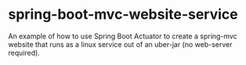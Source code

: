 # spring-boot-mvc-website-service
An example of how to use Spring Boot Actuator to create a spring-mvc website that runs as a linux service out of an uber-jar (no web-server required).
